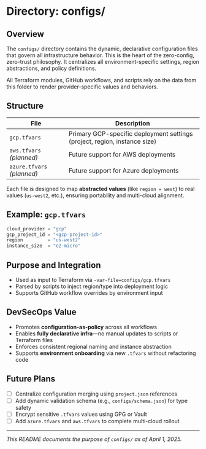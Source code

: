 # Directory: configs/

## Overview

The `configs/` directory contains the dynamic, declarative configuration files that govern all infrastructure behavior. This is the heart of the zero-config, zero-trust philosophy. It centralizes all environment-specific settings, region abstractions, and policy definitions.

All Terraform modules, GitHub workflows, and scripts rely on the data from this folder to render provider-specific values and behaviors.

## Structure

| File | Description |
|------|-------------|
| `gcp.tfvars` | Primary GCP-specific deployment settings (project, region, instance size) |
| `aws.tfvars` *(planned)* | Future support for AWS deployments |
| `azure.tfvars` *(planned)* | Future support for Azure deployments |

Each file is designed to map **abstracted values** (like `region = west`) to real values (`us-west2`, etc.), ensuring portability and multi-cloud alignment.

## Example: `gcp.tfvars`
```terraform
cloud_provider = "gcp"
gcp_project_id = "<gcp-project-id>"
region         = "us-west2"
instance_size  = "e2-micro"
```

## Purpose and Integration

- Used as input to Terraform via `-var-file=configs/gcp.tfvars`
- Parsed by scripts to inject region/type into deployment logic
- Supports GitHub workflow overrides by environment input

## DevSecOps Value

- Promotes **configuration-as-policy** across all workflows
- Enables **fully declarative infra**—no manual updates to scripts or Terraform files
- Enforces consistent regional naming and instance abstraction
- Supports **environment onboarding** via new `.tfvars` without refactoring code

## Future Plans

- [ ] Centralize configuration merging using `project.json` references
- [ ] Add dynamic validation schema (e.g., `configs/schema.json`) for type safety
- [ ] Encrypt sensitive `.tfvars` values using GPG or Vault
- [ ] Add `azure.tfvars` and `aws.tfvars` to complete multi-cloud rollout

---

_This README documents the purpose of `configs/` as of April 1, 2025._

